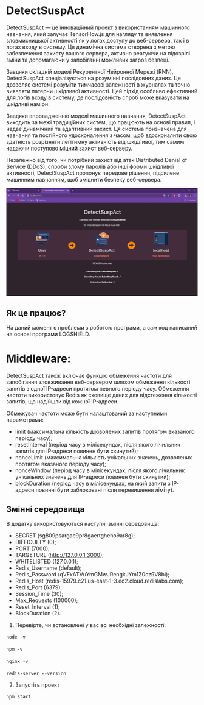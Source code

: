 # DetectSuspAct

DetectSuspAct — це інноваційний проект з використанням машинного навчання, який залучає TensorFlow.js для нагляду та виявлення зловмисницької активності як у логах доступу до веб-сервера, так і в логах входу в систему. Ця динамічна система створена з метою забезпечення захисту вашого сервера, активно реагуючи на підозрілі зміни та допомагаючи у запобіганні можливих загроз безпеці.

Завдяки складній моделі Рекурентної Нейронної Мережі (RNN), DetectSuspAct спеціалізується на розумінні послідовних даних. Це дозволяє системі розуміти тимчасові залежності в журналах та точно виявляти патерни шкідливої активності. Цей підхід особливо ефективний для логів входу в систему, де послідовність спроб може вказувати на шкідливі наміри.

Завдяки впровадженню моделі машинного навчання, DetectSuspAct виходить за межі традиційних систем, що працюють на основі правил, і надає динамічний та адаптивний захист. Ця система призначена для навчання та постійного удосконалення з часом, щоб вдосконалити свою здатність розрізняти легітимну активність від шкідливої, тим самим надаючи поступово міцний захист веб-серверу.

Незалежно від того, чи потрібний захист від атак Distributed Denial of Service (DDoS), спроби злому паролів або інші форми шкідливої активності, DetectSuspAct пропонує передове рішення, підсилене машинним навчанням, щоб зміцнити безпеку  веб-сервера.

<p align="center">
    <img src="./display.jpg">
</p>

## Як це працює?

На даний момент є проблеми з роботою програми, а сам код написаний на основі програми LOGSHIELD.

# Middleware:

DetectSuspAct також включає функцію обмеження частоти для запобігання зловживання веб-сервером шляхом обмеження кількості запитів з одної IP-адреси протягом певного періоду часу. Обмеження частоти використовує Redis як сховище даних для відстеження кількості запитів, що надійшли від кожної IP-адреси.

Обмежувач частоти може бути налаштований за наступними параметрами:
- limit (максимальна кількість дозволених запитів протягом вказаного періоду часу);
- resetInterval (період часу в мілісекундах, після якого лічильник запитів для IP-адреси повинен бути скинутий);
- nonceLimit (максимальна кількість унікальних значень, дозволених протягом вказаного періоду часу);
- nonceWindow (період часу в мілісекундах, після якого лічильник унікальних значень для IP-адреси повинен бути скинутий);
- blockDuration (період часу в мілісекундах, на який запити з IP-адреси повинні бути заблоковані після перевищення ліміту).

## Змінні середовища

В додатку використовуються наступні змінні середовища:
- SECRET (sg809psargae9pr8gaertgheho9ar8g);
- DIFFICULTY (0);
- PORT (7000);
- TARGETURL (http://127.0.0.1:3000);
- WHITELISTED (127.0.0.1);
- Redis_Username (default);
- Redis_Password (qVFxATVuYmGMwJRengkJYm1Z0cz9V8bi);
- Redis_Host (redis-15979.c21.us-east-1-3.ec2.cloud.redislabs.com);
- Redis_Port (6379);
- Session_Time (30);
- Max_Requests (100000);
- Reset_Interval (1);
- BlockDuration (2).

1. Перевірте, чи встановлені у вас всі необхідні залежності:

```
node -v

npm -v

nginx -v

redis-server --version
```
2. Запустіть проект
```
npm start
```
